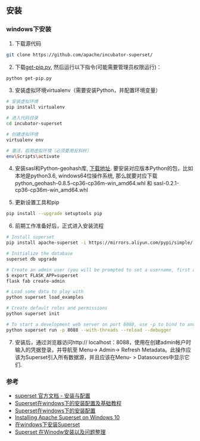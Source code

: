 
## 安装

### windows下安装

1. 下载源代码
```bash
git clone https://github.com/apache/incubator-superset/
```

2. 下载[get-pip.py](https://bootstrap.pypa.io/get-pip.py), 然后运行以下指令(可能需要管理员权限运行)：
```bash
python get-pip.py
```

3. 安装虚拟环境virtualenv（需要安装Python，并配置环境变量）
```bash
# 安装虚拟环境
pip install virtualenv

# 进入代码目录
cd incubator-superset

# 创建虚拟环境
virtualenv env

# 激活，启用虚拟环境（必须要用反斜杆）
env\Scripts\activate
```

4. 安装sasl和Python-geohash库, [下载地址](https://www.lfd.uci.edu/~gohlke/pythonlibs/#sasl). 要安装对应版本Python的包，比如本地是python3.6, windows64位操作系统, 那么就要对应下载python_geohash-0.8.5-cp36-cp36m-win_amd64.whl 和 sasl-0.2.1-cp36-cp36m-win_amd64.whl

5. 更新设置工具和pip
```bash
pip install --upgrade setuptools pip
```

6. 前期工作准备好后，正式进入安装流程

```bash
# Install superset
pip install apache-superset -i https://mirrors.aliyun.com/pypi/simple/

# Initialize the database
superset db upgrade

# Create an admin user (you will be prompted to set a username, first and last name before setting a password)
$ export FLASK_APP=superset
flask fab create-admin

# Load some data to play with
python superset load_examples

# Create default roles and permissions
python superset init

# To start a development web server on port 8088, use -p to bind to another port
python superset run -p 8088 --with-threads --reload --debugger
```

7. 安装后，通过浏览器访问http:// localhost：8088，使用在创建admin帐户时输入的凭据登录，并导航至 Menu-> Admin-> Refresh Metadata。此操作应该为Superset引入所有数据源，并且应该在Menu- > Datasources中显示它们.

### 参考

- [superset 官方文档 - 安装与配置](https://superset.incubator.apache.org/installation.html)
- [Superset在windows下的安装配置及基础教程](https://zhuanlan.zhihu.com/p/36223295)
- [Superset在windows下的安装配置](https://www.cnblogs.com/calmzeal/p/7359144.html)
- [Installing Apache Superset on Windows 10](https://gist.github.com/mark05e/d9cccae129dd11a21d7219eddd7d9923)
- [在windows下安装Superset](https://kebingzao.com/2018/08/14/superset-install/)
- [Superset 在Winodw安装以及问题整理](https://www.cnblogs.com/Jonecmnn/p/7417498.html)